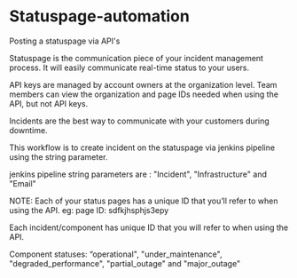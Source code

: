 # Statuspage-automation
Posting a statuspage via API's

Statuspage is the communication piece of your incident management process. It will easily communicate real-time status to your users. 

API keys are managed by account owners at the organization level. Team members can view the organization and page IDs needed when using the API, but not API keys.

Incidents are the best way to communicate with your customers during downtime. 

This workflow is to create incident on the statuspage via jenkins pipeline using the string parameter. 

jenkins pipeline string parameters are : "Incident", "Infrastructure" and "Email"

NOTE: Each of your status pages has a unique ID that you’ll refer to when using the API. eg: page ID: sdfkjhsphjs3epy

Each incident/component has unique ID that you will refer to when using the API.

Component statuses: “operational", "under_maintenance", "degraded_performance", "partial_outage" and "major_outage"
